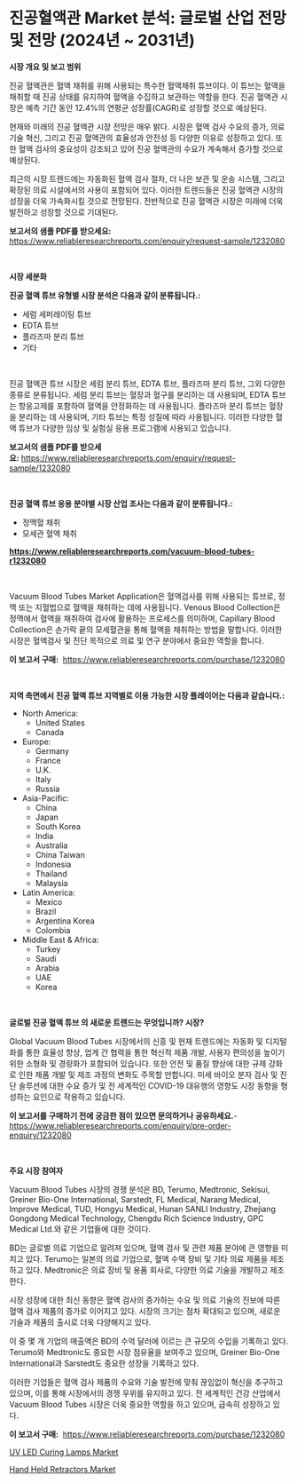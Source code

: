 <p><h1>진공혈액관 Market 분석: 글로벌 산업 전망 및 전망 (2024년 ~ 2031년)</h1></p><p><strong>시장 개요 및 보고 범위</strong></p>
<p><p>진공 혈액관은 혈액 채취를 위해 사용되는 특수한 혈액채취 튜브이다. 이 튜브는 혈액을 채취할 때 진공 상태를 유지하여 혈액을 수집하고 보관하는 역할을 한다. 진공 혈액관 시장은 예측 기간 동안 12.4%의 연평균 성장률(CAGR)로 성장할 것으로 예상된다.</p><p>현재와 미래의 진공 혈액관 시장 전망은 매우 밝다. 시장은 혈액 검사 수요의 증가, 의료 기술 혁신, 그리고 진공 혈액관의 효율성과 안전성 등 다양한 이유로 성장하고 있다. 또한 혈액 검사의 중요성이 강조되고 있어 진공 혈액관의 수요가 계속해서 증가할 것으로 예상된다.</p><p>최근의 시장 트렌드에는 자동화된 혈액 검사 절차, 더 나은 보관 및 운송 시스템, 그리고 확장된 의료 시설에서의 사용이 포함되어 있다. 이러한 트렌드들은 진공 혈액관 시장의 성장을 더욱 가속화시킬 것으로 전망된다. 전반적으로 진공 혈액관 시장은 미래에 더욱 발전하고 성장할 것으로 기대된다.</p></p>
<p><strong>보고서의 샘플 PDF를 받으세요:</strong> <a href="https://www.reliableresearchreports.com/enquiry/request-sample/1232080">https://www.reliableresearchreports.com/enquiry/request-sample/1232080</a></p>
<p>&nbsp;</p>
<p><strong>시장 세분화</strong></p>
<p><strong>진공 혈액 튜브 유형별 시장 분석은 다음과 같이 분류됩니다.:</strong></p>
<p><ul><li>세럼 세퍼레이팅 튜브</li><li>EDTA 튜브</li><li>플라즈마 분리 튜브</li><li>기타</li></ul></p>
<p>&nbsp;</p>
<p><p>진공 혈액관 튜브 시장은 세럼 분리 튜브, EDTA 튜브, 플라즈마 분리 튜브, 그외 다양한 종류로 분류됩니다. 세럼 분리 튜브는 혈장과 혈구를 분리하는 데 사용되며, EDTA 튜브는 항응고제를 포함하여 혈액을 안정화하는 데 사용됩니다. 플라즈마 분리 튜브는 혈장을 분리하는 데 사용되며, 기타 튜브는 특정 성질에 따라 사용됩니다. 이러한 다양한 혈액 튜브가 다양한 임상 및 실험실 응용 프로그램에 사용되고 있습니다.</p></p>
<p><strong>보고서의 샘플 PDF를 받으세요:</strong>&nbsp;<a href="https://www.reliableresearchreports.com/enquiry/request-sample/1232080">https://www.reliableresearchreports.com/enquiry/request-sample/1232080</a></p>
<p>&nbsp;</p>
<p><strong> 진공 혈액 튜브 응용 분야별 시장 산업 조사는 다음과 같이 분류됩니다.:</strong></p>
<p><ul><li>정맥혈 채취</li><li>모세관 혈액 채취</li></ul></p>
<p><strong><a href="https://www.reliableresearchreports.com/vacuum-blood-tubes-r1232080">https://www.reliableresearchreports.com/vacuum-blood-tubes-r1232080</a></strong></p>
<p>&nbsp;</p>
<p><p>Vacuum Blood Tubes Market Application은 혈액검사를 위해 사용되는 튜브로, 정맥 또는 지혈법으로 혈액을 채취하는 데에 사용됩니다. Venous Blood Collection은 정맥에서 혈액을 채취하여 검사에 활용하는 프로세스를 의미하며, Capillary Blood Collection은 손가락 끝의 모세혈관을 통해 혈액을 채취하는 방법을 말합니다. 이러한 시장은 혈액검사 및 진단 목적으로 의료 및 연구 분야에서 중요한 역할을 합니다.</p></p>
<p><strong>이 보고서 구매:</strong>&nbsp; <a href="https://www.reliableresearchreports.com/purchase/1232080">https://www.reliableresearchreports.com/purchase/1232080</a></p>
<p>&nbsp;</p>
<p><strong>지역 측면에서 진공 혈액 튜브 지역별로 이용 가능한 시장 플레이어는 다음과 같습니다.:</strong></p>
<p><ul>
    <li>
        North America:
        <ul>
            <li>United States</li>
            <li>Canada</li>
        </ul>
    </li>
    <li>
        Europe:
        <ul>
            <li>Germany</li>
            <li>France</li>
            <li>U.K.</li>
            <li>Italy</li>
            <li>Russia</li>
        </ul>
    </li>
    <li>
        Asia-Pacific:
        <ul>
            <li>China</li>
            <li>Japan</li>
            <li>South Korea</li>
            <li>India</li>
            <li>Australia</li>
            <li>China Taiwan</li>
            <li>Indonesia</li>
            <li>Thailand</li>
            <li>Malaysia</li>
        </ul>
    </li>
    <li>
        Latin America:
        <ul>
            <li>Mexico</li>
            <li>Brazil</li>
            <li>Argentina Korea</li>
            <li>Colombia</li>
        </ul>
    </li>
    <li>
        Middle East & Africa:
        <ul>
            <li>Turkey</li>
            <li>Saudi</li>
            <li>Arabia</li>
            <li>UAE</li>
            <li>Korea</li>
        </ul>
    </li>
    </ul></p>
<p>&nbsp;</p>
<p><strong>글로벌 진공 혈액 튜브 의 새로운 트렌드는 무엇입니까? 시장?</strong></p>
<p><p>Global Vacuum Blood Tubes 시장에서의 신흥 및 현재 트렌드에는 자동화 및 디지털화를 통한 효율성 향상, 업계 간 협력을 통한 혁신적 제품 개발, 사용자 편의성을 높이기 위한 소형화 및 경량화가 포함되어 있습니다. 또한 안전 및 품질 향상에 대한 규제 강화로 인한 제품 개발 및 제조 과정의 변화도 주목할 만합니다. 미세 바이오 분자 검사 및 진단 솔루션에 대한 수요 증가 및 전 세계적인 COVID-19 대유행의 영향도 시장 동향을 형성하는 요인으로 작용하고 있습니다.</p></p>
<p><strong>이 보고서를 구매하기 전에 궁금한 점이 있으면 문의하거나 공유하세요.</strong>- <a href="https://www.reliableresearchreports.com/enquiry/pre-order-enquiry/1232080">https://www.reliableresearchreports.com/enquiry/pre-order-enquiry/1232080</a></p>
<p>&nbsp;</p>
<p><strong>주요 시장 참여자</strong></p>
<p><p>Vacuum Blood Tubes 시장의 경쟁 분석은 BD, Terumo, Medtronic, Sekisui, Greiner Bio-One International, Sarstedt, FL Medical, Narang Medical, Improve Medical, TUD, Hongyu Medical, Hunan SANLI Industry, Zhejiang Gongdong Medical Technology, Chengdu Rich Science Industry, GPC Medical Ltd.와 같은 기업들에 대한 것이다. </p><p>BD는 글로벌 의료 기업으로 알려져 있으며, 혈액 검사 및 관련 제품 분야에 큰 영향을 미치고 있다. Terumo는 일본의 의료 기업으로, 혈액 수액 장비 및 기타 의료 제품을 제조하고 있다. Medtronic은 의료 장비 및 용품 회사로, 다양한 의료 기술을 개발하고 제조한다.</p><p>시장 성장에 대한 최신 동향은 혈액 검사의 증가하는 수요 및 의료 기술의 진보에 따른 혈액 검사 제품의 증가로 이어지고 있다. 시장의 크기는 점차 확대되고 있으며, 새로운 기술과 제품의 출시로 더욱 다양해지고 있다.</p><p>이 중 몇 개 기업의 매출액은 BD의 수억 달러에 이르는 큰 규모의 수입을 기록하고 있다. Terumo와 Medtronic도 중요한 시장 점유율을 보여주고 있으며, Greiner Bio-One International과 Sarstedt도 중요한 성장을 기록하고 있다.</p><p>이러한 기업들은 혈액 검사 제품의 수요와 기술 발전에 맞춰 끊임없이 혁신을 추구하고 있으며, 이를 통해 시장에서의 경쟁 우위를 유지하고 있다. 전 세계적인 건강 산업에서 Vacuum Blood Tubes 시장은 더욱 중요한 역할을 하고 있으며, 급속히 성장하고 있다.</p></p>
<p><strong>이 보고서 구매:</strong>&nbsp;&nbsp;<a href="https://www.reliableresearchreports.com/purchase/1232080">https://www.reliableresearchreports.com/purchase/1232080</a></p>
<p><p><a href="https://changeable-paste-463.notion.site/UV-LED-Curing-Lamps-Market-Report-Reveals-the-Latest-Trends-And-Growth-Opportunities-of-this-Market-0d08dd85160045e1b95d84031351def2">UV LED Curing Lamps Market</a></p><p><a href="https://github.com/PeterParrish5/Market-Research-Report-List-4/blob/main/hand-held-retractors-market.md">Hand Held Retractors Market</a></p></p>